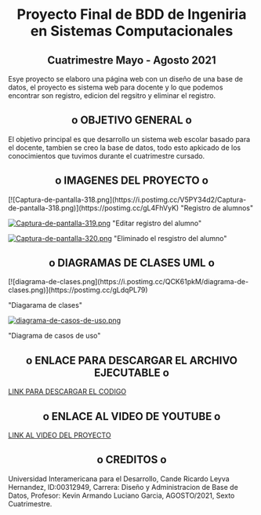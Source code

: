 <h1 align='center'>Proyecto Final de BDD de Ingeniria en Sistemas Computacionales </h1>

<h2 align='center'>Cuatrimestre Mayo - Agosto 2021 </h2>

Esye proyecto se elaboro una página web con un diseño de una base de datos, el proyecto es sistema web para docente y lo que podemos encontrar son registro, edicion del regsitro y eliminar el registro.

<h2 align='center'>o OBJETIVO GENERAL o</h2>
El objetivo principal es que desarrollo un sistema web escolar basado para el docente, tambien se creo la base de datos, todo esto apkicado de los conocimientos que tuvimos durante el cuatrimestre cursado.

<h2 align='center'>o IMAGENES DEL PROYECTO o</h2>
[![Captura-de-pantalla-318.png](https://i.postimg.cc/V5PY34d2/Captura-de-pantalla-318.png)](https://postimg.cc/gL4FhVyK)
"Registro de alumnos" 

[![Captura-de-pantalla-319.png](https://i.postimg.cc/y6ysdh36/Captura-de-pantalla-319.png)](https://postimg.cc/hhvHZd0N)
"Editar registro del alumno"

[![Captura-de-pantalla-320.png](https://i.postimg.cc/rpkfK4rc/Captura-de-pantalla-320.png)](https://postimg.cc/Mn97Lv5r)
"Eliminado el resgistro del alumno"

<h2 align='center'>o DIAGRAMAS DE CLASES UML o</h2>
[![diagrama-de-clases.png](https://i.postimg.cc/QCK61pkM/diagrama-de-clases.png)](https://postimg.cc/gLdqPL79)

"Diagarama de clases"

[![diagrama-de-casos-de-uso.png](https://i.postimg.cc/yxRMsqGn/diagrama-de-casos-de-uso.png)](https://postimg.cc/30KSFqYD)

"Diagrama de casos de uso"

<h2 align='center'>o ENLACE PARA DESCARGAR EL ARCHIVO EJECUTABLE o</h2>
<a href="https://github.com/candrhiz/Proyecto-BDD.git">LINK PARA DESCARGAR EL CODIGO</a>

<h2 align='center'>o ENLACE AL VIDEO DE YOUTUBE o</h2>
<a href="">LINK AL VIDEO DEL PROYECTO</a>


<h2 align='center'>o CREDITOS o</h2>
Universidad Interamericana para el Desarrollo,
Cande Ricardo Leyva Hernandez, ID:00312949,
Carrera: Diseño y Administracion de Base de Datos,
Profesor: Kevin Armando Luciano Garcia,
AGOSTO/2021,
Sexto Cuatrimestre.
